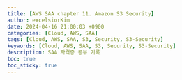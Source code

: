 ```yaml
---
title: [AWS SAA chapter 11. Amazon S3 Security]
author: excelsiorKim
date: 2024-04-16 21:00:03 +0900
categories: [Cloud, AWS, SAA]
tags: [Cloud, AWS, SAA, S3, Security, S3-Security]
keywords: [Cloud, AWS, SAA, S3, Security, S3-Security]
description: SAA 자격증 공부 기록
toc: true
toc_sticky: true
---
```

